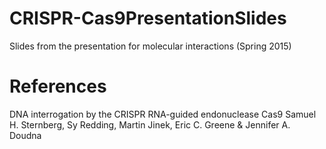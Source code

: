 # CRISPR-Cas9PresentationSlides
Slides from the presentation for molecular interactions (Spring 2015)

# References
DNA interrogation by the CRISPR RNA-guided endonuclease Cas9
Samuel H. Sternberg, Sy Redding, Martin Jinek, Eric C. Greene & Jennifer A. Doudna